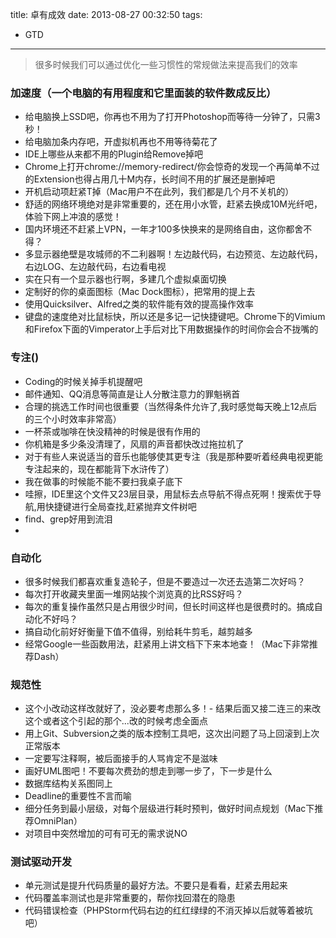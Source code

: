 title: 卓有成效
date: 2013-08-27 00:32:50
tags:
- GTD
---
> 很多时候我们可以通过优化一些习惯性的常规做法来提高我们的效率

<!-- more -->
### 加速度（一个电脑的有用程度和它里面装的软件数成反比）
* 给电脑换上SSD吧，你再也不用为了打开Photoshop而等待一分钟了，只需3秒！
* 给电脑加条内存吧，开虚拟机再也不用等待菊花了
* IDE上哪些从来都不用的Plugin给Remove掉吧
* Chrome上打开chrome://memory-redirect/你会惊奇的发现一个再简单不过的Extension也得占用几十M内存，长时间不用的扩展还是删掉吧
* 开机启动项赶紧T掉（Mac用户不在此列，我们都是几个月不关机的）
* 舒适的网络环境绝对是非常重要的，还在用小水管，赶紧去换成10M光纤吧，体验下网上冲浪的感觉！
* 国内环境还不赶紧上VPN，一年才100多快换来的是网络自由，这你都舍不得？
* 多显示器绝壁是攻城师的不二利器啊！左边敲代码，右边预览、左边敲代码，右边LOG、左边敲代码，右边看电视
* 实在只有一个显示器也行啊，多建几个虚拟桌面切换
* 定制好的你的桌面图标（Mac Dock图标），把常用的提上去
* 使用Quicksilver、Alfred之类的软件能有效的提高操作效率
* 键盘的速度绝对比鼠标快，所以还是多记一记快捷键吧。Chrome下的Vimium和Firefox下面的Vimperator上手后对比下用数据操作的时间你会合不拢嘴的

### 专注()
* Coding的时候关掉手机提醒吧
* 邮件通知、QQ消息等简直是让人分散注意力的罪魁祸首
* 合理的挑选工作时间也很重要（当然得条件允许了,我时感觉每天晚上12点后的三个小时效率非常高）
* 一杯茶或咖啡在快没精神的时候是很有作用的
* 你机箱是多少条没清理了，风扇的声音都快改过拖拉机了
* 对于有些人来说适当的音乐也能够使其更专注（我是那种要听着经典电视更能专注起来的，现在都能背下水浒传了）
* 我在做事的时候能不能不要扫我桌子底下
* 哇擦，IDE里这个文件又23层目录，用鼠标去点导航不得点死啊！搜索优于导航,用快捷键进行全局查找,赶紧抛弃文件树吧
* find、grep好用到流泪
* 

### 自动化
* 很多时候我们都喜欢重复造轮子，但是不要造过一次还去造第二次好吗？
* 每次打开收藏夹里面一堆网站挨个浏览真的比RSS好吗？
* 每次的重复操作虽然只是占用很少时间，但长时间这样也是很费时的。搞成自动化不好吗？
* 搞自动化前好好衡量下值不值得，别给耗牛剪毛，越剪越多
* 经常Google一些函数用法，赶紧用上讲文档下下来本地查！（Mac下非常推荐Dash）

### 规范性
* 这个小改动这样改就好了，没必要考虑那么多！- 结果后面又接二连三的来改这个或者这个引起的那个...改的时候考虑全面点
* 用上Git、Subversion之类的版本控制工具吧，这次出问题了马上回滚到上次正常版本
* 一定要写注释啊，被后面接手的人骂肯定不是滋味
* 画好UML图吧！不要每次费劲的想走到哪一步了，下一步是什么
* 数据库结构关系图同上
* Deadline的重要性不言而喻
* 细分任务到最小层级，对每个层级进行耗时预判，做好时间点规划（Mac下推荐OmniPlan）
* 对项目中突然增加的可有可无的需求说NO

### 测试驱动开发
* 单元测试是提升代码质量的最好方法。不要只是看看，赶紧去用起来
* 代码覆盖率测试也是非常重要的，帮你找回潜在的隐患
* 代码错误检查（PHPStorm代码右边的红红绿绿的不消灭掉以后就等着被坑吧）
